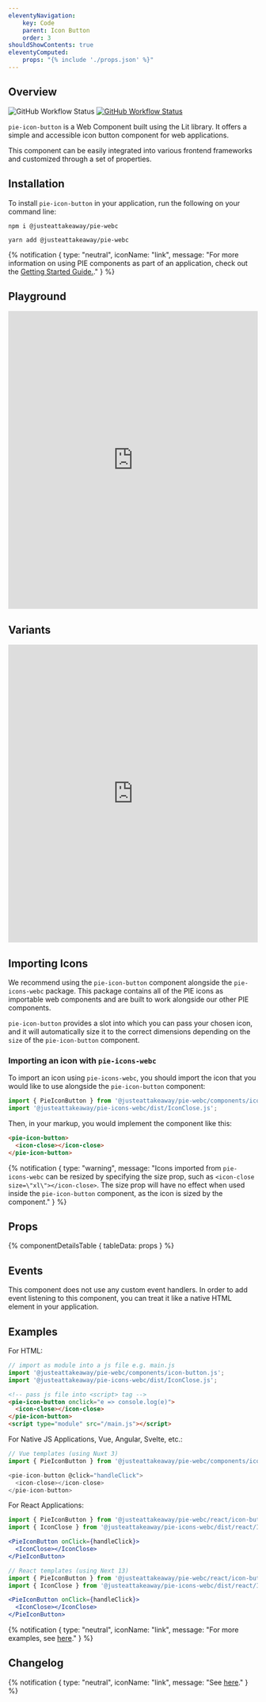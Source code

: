 ```yaml
---
eleventyNavigation:
    key: Code
    parent: Icon Button
    order: 3
shouldShowContents: true
eleventyComputed:
    props: "{% include './props.json' %}"
---
```


## Overview

<p>
  <a href="https://www.npmjs.com/@justeattakeaway/pie-icon-button" style="text-decoration: none">
    <img alt="GitHub Workflow Status" src="https://img.shields.io/npm/v/@justeattakeaway/pie-icon-button.svg?label=pie-icon-button">
  </a>

  <a href="https://www.npmjs.com/package/@justeattakeaway/pie-webc">
    <img alt="GitHub Workflow Status" src="https://img.shields.io/npm/v/@justeattakeaway/pie-webc.svg?label=pie-webc">
  </a>
</p>

`pie-icon-button` is a Web Component built using the Lit library. It offers a simple and accessible icon button component for web applications.

This component can be easily integrated into various frontend frameworks and customized through a set of properties.

## Installation

To install `pie-icon-button` in your application, run the following on your command line:

```shell
npm i @justeattakeaway/pie-webc
```

```shell
yarn add @justeattakeaway/pie-webc
```

{% notification {
  type: "neutral",
  iconName: "link",
  message: "For more information on using PIE components as part of an application, check out the [Getting Started Guide.](https://github.com/justeattakeaway/pie/wiki/Getting-started-with-PIE-Web-Components)."
} %}

## Playground

 <iframe
  src="https://webc.pie.design/?path=/story/icon-button--primary&viewMode=story&shortcuts=true&singleStory=true"
  width="100%"
  height="600px"
  style="border: none; margin-top: var(--dt-spacing-f);"
></iframe>

## Variants

 <iframe
  src="https://webc.pie.design/?path=/docs/icon-button--variants&viewMode=story&shortcuts=true&singleStory=true"
  width="100%"
  height="600px"
  style="border: none; margin-top: var(--dt-spacing-f);"
></iframe>

## Importing Icons

We recommend using the `pie-icon-button` component alongside the `pie-icons-webc` package. This package contains all of the PIE icons as importable web components and are built to work alongside our other PIE components.

`pie-icon-button` provides a slot into which you can pass your chosen icon, and it will automatically size it to the correct dimensions depending on the `size` of the `pie-icon-button` component.

### Importing an icon with `pie-icons-webc`

To import an icon using `pie-icons-webc`, you should import the icon that you would like to use alongside the `pie-icon-button` component:

```js
import { PieIconButton } from '@justeattakeaway/pie-webc/components/icon-button.js';
import '@justeattakeaway/pie-icons-webc/dist/IconClose.js';
```

Then, in your markup, you would implement the component like this:

```html
<pie-icon-button>
  <icon-close></icon-close>
</pie-icon-button>
```

{% notification {
  type: "warning",
  message: "Icons imported from `pie-icons-webc` can be resized by specifying the size prop, such as `<icon-close size=\"xl\"></icon-close>`. The size prop will have no effect when used inside the `pie-icon-button` component, as the icon is sized by the component."
} %}

## Props

{% componentDetailsTable {
  tableData: props
} %}

## Events

This component does not use any custom event handlers. In order to add event listening to this component, you can treat it like a native HTML element in your application.

## Examples

For HTML:

```js
// import as module into a js file e.g. main.js
import '@justeattakeaway/pie-webc/components/icon-button.js';
import '@justeattakeaway/pie-icons-webc/dist/IconClose.js';
```

```html
<!-- pass js file into <script> tag -->
<pie-icon-button onclick="e => console.log(e)">
  <icon-close></icon-close>
</pie-icon-button>
<script type="module" src="/main.js"></script>
```

For Native JS Applications, Vue, Angular, Svelte, etc.:

```js
// Vue templates (using Nuxt 3)
import { PieIconButton } from '@justeattakeaway/pie-webc/components/icon-button.js';

<pie-icon-button @click="handleClick">
  <icon-close></icon-close>
</pie-icon-button>
```

For React Applications:

```jsx
import { PieIconButton } from '@justeattakeaway/pie-webc/react/icon-button.js';
import { IconClose } from '@justeattakeaway/pie-icons-webc/dist/react/IconClose.js';

<PieIconButton onClick={handleClick}>
  <IconClose></IconClose>
</PieIconButton>
```

```jsx
// React templates (using Next 13)
import { PieIconButton } from '@justeattakeaway/pie-webc/react/icon-button';
import { IconClose } from '@justeattakeaway/pie-icons-webc/dist/react/IconClose';

<PieIconButton onClick={handleClick}>
  <IconClose></IconClose>
</PieIconButton>
```

{% notification {
  type: "neutral",
  iconName: "link",
  message: "For more examples, see [here](https://github.com/justeattakeaway/pie-aperture/tree/main)."
} %}


## Changelog

{% notification {
  type: "neutral",
  iconName: "link",
  message: "See [here](https://github.com/justeattakeaway/pie/blob/main/packages/components/pie-icon-button/CHANGELOG.md)."
} %}
